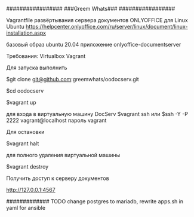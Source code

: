 #################
###Greem Whats###
#################

Vagrantfile развёртывания сервера документов ONLYOFFICE для Linux  Ubuntu
https://helpcenter.onlyoffice.com/ru/server/linux/document/linux-installation.aspx

базовый образ ubuntu 20.04
приложение onlyoffice-documentserver 

Требования:
Virtualbox
Vagrant


Для запуска выполнить

$git clone git@github.com:greemwhats/oodocserv.git

$cd oodocserv

$vagrant up

для входа в виртуальную машину DocServ
$vagrant ssh
или
$ssh -Y -P 2222 vagrant@localhost
пароль vagrant

Для остановки

$vagrant halt

для полного удаления виртуальной машины

$vagrant destroy

Получить доступ к серверу документов

http://127.0.0.1:4567


#############
TODO
change postgres to mariadb, rewrite apps.sh in yaml for ansible
